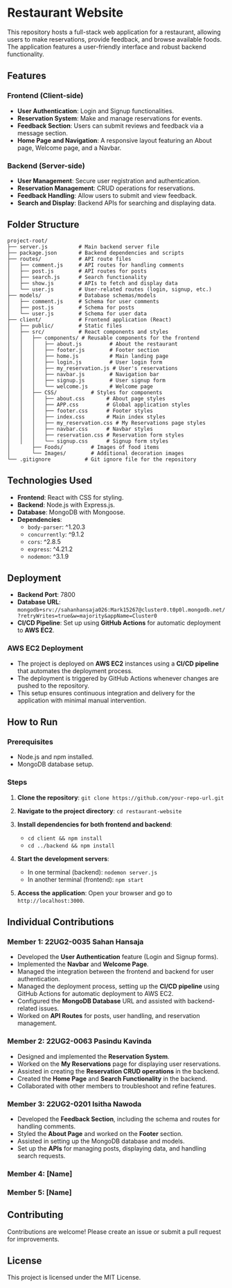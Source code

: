 # Restaurant Website

This repository hosts a full-stack web application for a restaurant, allowing users to make reservations, provide feedback, and browse available foods. The application features a user-friendly interface and robust backend functionality.

## Features

### Frontend (Client-side)
- **User Authentication**: Login and Signup functionalities.
- **Reservation System**: Make and manage reservations for events.
- **Feedback Section**: Users can submit reviews and feedback via a message section.
- **Home Page and Navigation**: A responsive layout featuring an About page, Welcome page, and a Navbar.

### Backend (Server-side)
- **User Management**: Secure user registration and authentication.
- **Reservation Management**: CRUD operations for reservations.
- **Feedback Handling**: Allow users to submit and view feedback.
- **Search and Display**: Backend APIs for searching and displaying data.

## Folder Structure

```plaintext
project-root/
├── server.js          # Main backend server file
├── package.json       # Backend dependencies and scripts
├── routes/            # API route files
│   ├── comment.js     # API routes for handling comments
│   ├── post.js        # API routes for posts
│   ├── search.js      # Search functionality
│   ├── show.js        # APIs to fetch and display data
│   └── user.js        # User-related routes (login, signup, etc.)
├── models/            # Database schemas/models
│   ├── comment.js     # Schema for user comments
│   ├── post.js        # Schema for posts
│   └── user.js        # Schema for user data
├── client/            # Frontend application (React)
│   ├── public/        # Static files
│   ├── src/           # React components and styles
│   │   ├── components/ # Reusable components for the frontend
│   │   │   ├── about.js         # About the restaurant
│   │   │   ├── footer.js        # Footer section
│   │   │   ├── home.js          # Main landing page
│   │   │   ├── login.js         # User login form
│   │   │   ├── my_reservation.js # User's reservations
│   │   │   ├── navbar.js        # Navigation bar
│   │   │   ├── signup.js        # User signup form
│   │   │   └── welcome.js       # Welcome page
│   │   ├── CSS/           # Styles for components
│   │   │   ├── about.css       # About page styles
│   │   │   ├── APP.css         # Global application styles
│   │   │   ├── footer.css      # Footer styles
│   │   │   ├── index.css       # Main index styles
│   │   │   ├── my_reservation.css # My Reservations page styles
│   │   │   ├── navbar.css      # Navbar styles
│   │   │   ├── reservation.css # Reservation form styles
│   │   │   └── signup.css      # Signup form styles
│       ├── Foods/         # Images of food items
│       └── Images/        # Additional decoration images
└── .gitignore           # Git ignore file for the repository
```

## Technologies Used
- **Frontend**: React with CSS for styling.
- **Backend**: Node.js with Express.js.
- **Database**: MongoDB with Mongoose.
- **Dependencies**:
  - `body-parser`: ^1.20.3
  - `concurrently`: ^9.1.2
  - `cors`: ^2.8.5
  - `express`: ^4.21.2
  - `nodemon`: ^3.1.9

## Deployment
- **Backend Port**: 7800
- **Database URL**:
  `mongodb+srv://sahanhansaja026:Mark15267@cluster0.t0p0l.mongodb.net/?retryWrites=true&w=majority&appName=Cluster0`
- **CI/CD Pipeline**: Set up using **GitHub Actions** for automatic deployment to **AWS EC2**.

### AWS EC2 Deployment
- The project is deployed on **AWS EC2** instances using a **CI/CD pipeline** that automates the deployment process.
- The deployment is triggered by GitHub Actions whenever changes are pushed to the repository.
- This setup ensures continuous integration and delivery for the application with minimal manual intervention.

## How to Run

### Prerequisites
- Node.js and npm installed.
- MongoDB database setup.

### Steps
1. **Clone the repository**:
   `git clone https://github.com/your-repo-url.git`

2. **Navigate to the project directory**:
   `cd restaurant-website`

3. **Install dependencies for both frontend and backend**:
   - `cd client && npm install`
   - `cd ../backend && npm install`

4. **Start the development servers**:
   - In one terminal (backend):
     `nodemon server.js`
   - In another terminal (frontend):
     `npm start`

5. **Access the application**:
   Open your browser and go to `http://localhost:3000`.

## Individual Contributions

### Member 1: 22UG2-0035 Sahan Hansaja
- Developed the **User Authentication** feature (Login and Signup forms).
- Implemented the **Navbar** and **Welcome Page**.
- Managed the integration between the frontend and backend for user authentication.
- Managed the deployment process, setting up the **CI/CD pipeline** using GitHub Actions for automatic deployment to AWS EC2.
- Configured the **MongoDB Database** URL and assisted with backend-related issues.
- Worked on **API Routes** for posts, user handling, and reservation management.

### Member 2: 22UG2-0063 Pasindu Kavinda
- Designed and implemented the **Reservation System**.
- Worked on the **My Reservations** page for displaying user reservations.
- Assisted in creating the **Reservation CRUD operations** in the backend.
- Created the **Home Page** and **Search Functionality** in the backend.
- Collaborated with other members to troubleshoot and refine features.

### Member 3: 22UG2-0201 Isitha Nawoda
- Developed the **Feedback Section**, including the schema and routes for handling comments.
- Styled the **About Page** and worked on the **Footer** section.
- Assisted in setting up the MongoDB database and models.
- Set up the **APIs** for managing posts, displaying data, and handling search requests.

### Member 4: [Name]
### Member 5: [Name]


## Contributing
Contributions are welcome! Please create an issue or submit a pull request for improvements.

## License
This project is licensed under the MIT License.